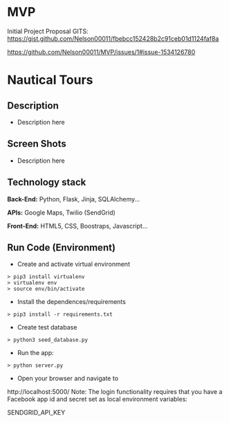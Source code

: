 # MVP
Initial Project Proposal
GITS: 
https://gist.github.com/Nelson00011/fbebcc152428b2c91ceb01d1124faf8a

https://github.com/Nelson00011/MVP/issues/1#issue-1534126780

# Nautical Tours


## Description
- Description here

## Screen Shots
- Description here


## Technology stack
**Back-End:** Python, Flask, Jinja, SQLAlchemy...

**APIs:** Google Maps, Twilio (SendGrid)

**Front-End:** HTML5, CSS, Boostraps, Javascript...

## Run Code (Environment)

- Create and activate virtual environment 
 ```
> pip3 install virtualenv
> virtualenv env
> source env/bin/activate
```

- Install the dependences/requirements
```
> pip3 install -r requirements.txt
```


- Create test database
```
> python3 seed_database.py
```

- Run the app:
```
> python server.py
```

- Open your browser and navigate to

http://localhost:5000/
Note: The login functionality requires that you have a Facebook app id and secret set as local environment variables:

SENDGRID_API_KEY


